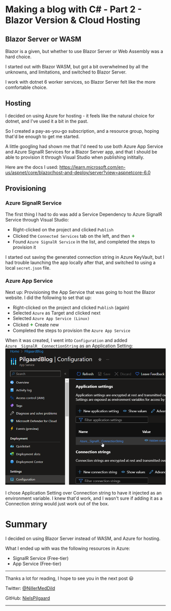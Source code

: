 # Making a blog with C# - Part 2 - Blazor Version & Cloud Hosting

## Blazor Server or WASM

Blazor is a given, but whether to use Blazor Server or Web Assembly was a hard choice.

I started out with Blazor WASM, but got a bit overwhelmed by all the unknowns, and limitations, and switched to Blazor Server.

I work with dotnet 6 worker services, so Blazor Server felt like the more comfortable choice.

## Hosting

I decided on using Azure for hosting - it feels like the natural choice for dotnet, and I've used it a bit in the past.

So I created a pay-as-you-go subscription, and a resource group, hoping that'd be enough to get me started.

A little googling had shown me that I'd need to use both Azure App Service and Azure SignalR Services for a Blazor Server app, and that I should be able to provision it through Visual Studio when publishing inititally.

Here are the docs I used: https://learn.microsoft.com/en-us/aspnet/core/blazor/host-and-deploy/server?view=aspnetcore-6.0

## Provisioning

### Azure SignalR Service

The first thing I had to do was add a Service Dependency to Azure SignalR Service through Visual Studio:

- Right-clicked on the project and clicked `Publish`
- Clicked the `Connected Services` tab on the left, and then <span style="color:green;font-size:18px">+</span>
- Found `Azure SignalR Service` in the list, and completed the steps to provision it

I started out saving the generated connection string in Azure KeyVault, but I had trouble launching the app locally after that, and switched to using a local `secret.json` file.

### Azure App Service

Next up: Provisioning the App Service that was going to host the Blazor website. I did the following to set that up:

- Right-clicked on the project and clicked `Publish` (again)
- Selected `Azure` as Target and clicked next
- Selected `Azure App Service (Linux)`
- Clicked <span style="color:green;font-size:18px">+</span> Create new
- Completed the steps to provision the `Azure App Service`

When it was created, I went into `Configuration` and added `Azure__SignalR__ConnectionString` as an Application Setting:
![Azure SignalR ConnectionString](azure__signalr_connectionstring.png)

I chose Application Setting over Connection string to have it injected as an environment variable. I knew that'd work, and I wasn't sure if adding it as a Connection string would just work out of the box.

# Summary

I decided on using Blazor Server instead of WASM, and Azure for hosting.

What I ended up with was the following resources in Azure:

- SignalR Service (Free-tier)
- App Service (Free-tier)

---

Thanks a lot for reading, I hope to see you in the next post :smiley:

Twitter: [@NillerMedDild](https://twitter.com/NillerMedDild)

GitHub: [NielsPilgaard](https://github.com/NielsPilgaard)

---
